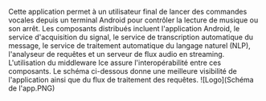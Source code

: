 Cette application permet à un utilisateur final de lancer des commandes vocales depuis un terminal Android pour contrôler la lecture de musique ou son arrêt. Les composants distribués incluent l'application Android, le service d'acquisition du signal, le service de transcription automatique du message, le service de traitement automatique du langage naturel (NLP), l'analyseur de requêtes et un serveur de flux audio en streaming. L'utilisation du middleware Ice assure l'interopérabilité entre ces composants. Le schéma ci-dessous donne une meilleure visibilité de l'application ainsi que du flux de traitement des requêtes.
![Logo](Schéma de l'app.PNG)


